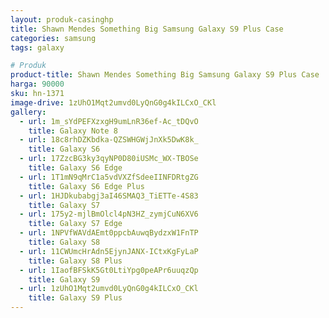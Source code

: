 ```yaml
---
layout: produk-casinghp
title: Shawn Mendes Something Big Samsung Galaxy S9 Plus Case
categories: samsung
tags: galaxy

# Produk
product-title: Shawn Mendes Something Big Samsung Galaxy S9 Plus Case
harga: 90000
sku: hn-1371
image-drive: 1zUhO1Mqt2umvd0LyQnG0g4kILCxO_CKl
gallery:
  - url: 1m_sYdPEFXzxgH9umLnR36ef-Ac_tDQvO
    title: Galaxy Note 8
  - url: 18c8rhDZKbdka-QZSWHGWjJnXk5DwK8k_
    title: Galaxy S6
  - url: 17ZzcBG3ky3qyNP0D80iUSMc_WX-TBOSe
    title: Galaxy S6 Edge
  - url: 1T1mN9qMrC1a5vdVXZfSdeeIINFDRtgZG
    title: Galaxy S6 Edge Plus
  - url: 1HJDkubabgj3aI46SMAQ3_TiETTe-4S83
    title: Galaxy S7
  - url: 175y2-mjlBmOlcl4pN3HZ_zymjCuN6XV6
    title: Galaxy S7 Edge
  - url: 1NPVfWAVdAEmt0ppcbAuwqBydzxW1FnTP
    title: Galaxy S8
  - url: 11CWUmcHrAdn5EjynJANX-ICtxKgFyLaP
    title: Galaxy S8 Plus
  - url: 1IaofBFSkK5Gt0LtiYpg0peAPr6uuqzQp
    title: Galaxy S9
  - url: 1zUhO1Mqt2umvd0LyQnG0g4kILCxO_CKl
    title: Galaxy S9 Plus
---
```

